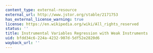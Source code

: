 ```yaml
---
content_type: external-resource
external_url: http://www.jstor.org/stable/2171753
has_external_license_warning: true
license: https://en.wikipedia.org/wiki/All_rights_reserved
status: ''
title: Instrumental Variables Regression with Weak Instruments
uid: bfdd34c6-224a-4232-907d-5df52e2820d6
wayback_url: ''
---
```

